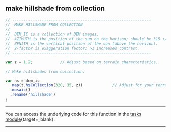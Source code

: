 ## make hillshade from collection

```js
// -------------------------------------------------------------
//  MAKE HILLSHADE FROM COLLECTION
//  
//  DEM_IC is a collection of DEM images.
//  AZIMUTH is the position of the sun on the horizon; should be 315 +/- 45.
//  ZENITH is the vertical position of the sun (above the horizon).
//  Z-factor is exaggeration factor; >1 increases contrast.
// -------------------------------------------------------------
```

```js
var z = 1.2;            // Adjust based on terrain characteristics. 

// Make hillshades from collection. 

var hs = dem_ic
  .map(t.hsCollection(320, 35, z))             // Adjust for your terrain.
  .mosaic()                                    
  .rename('hillshade')
;
```

---  

You can access the underlying code for this function in the [tasks module][tasks-module]{target=_blank}. 


---  


[tasks-module]: https://code.earthengine.google.com/?accept_repo=users/jhowarth/public 

[terrain-hs-ic]: ../methods/terrain.md#make-hillshade-from-collection